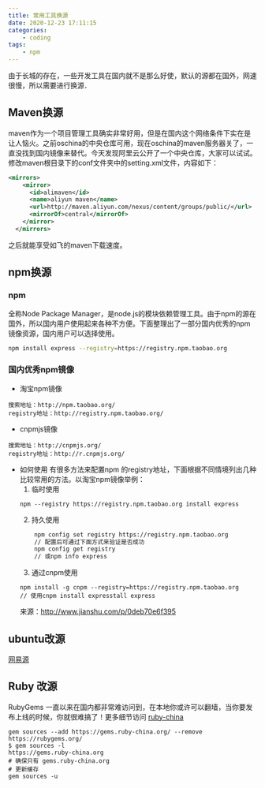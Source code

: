 ```yaml
---
title: 常用工具换源
date: 2020-12-23 17:11:15
categories: 
    - coding
tags:
    - npm
---
```

由于长城的存在，一些开发工具在国内就不是那么好使，默认的源都在国外，网速很慢，所以需要进行换源．
<!-- more -->
## Maven换源
maven作为一个项目管理工具确实非常好用，但是在国内这个网络条件下实在是让人恼火。之前oschina的中央仓库可用，现在oschina的maven服务器关了，一直没找到国内镜像来替代。今天发现阿里云公开了一个中央仓库，大家可以试试。
修改maven根目录下的conf文件夹中的setting.xml文件，内容如下：
```xml
<mirrors>
    <mirror>
      <id>alimaven</id>
      <name>aliyun maven</name>
      <url>http://maven.aliyun.com/nexus/content/groups/public/</url>
      <mirrorOf>central</mirrorOf>        
    </mirror>
  </mirrors>
```
之后就能享受如飞的maven下载速度。

## npm换源
### npm
全称Node Package Manager，是node.js的模块依赖管理工具。由于npm的源在国外，所以国内用户使用起来各种不方便。下面整理出了一部分国内优秀的npm镜像资源，国内用户可以选择使用。
```sh
npm install express --registry=https://registry.npm.taobao.org
```
### 国内优秀npm镜像
-  淘宝npm镜像
```
搜索地址：http://npm.taobao.org/
registry地址：http://registry.npm.taobao.org/
```
-  cnpmjs镜像
```
搜索地址：http://cnpmjs.org/
registry地址：http://r.cnpmjs.org/
```
- 如何使用
有很多方法来配置npm
的registry地址，下面根据不同情境列出几种比较常用的方法。以淘宝npm镜像举例：
    1. 临时使用
    ```shell
    npm --registry https://registry.npm.taobao.org install express
    ```
    2. 持久使用
    ```sh
        npm config set registry https://registry.npm.taobao.org
        // 配置后可通过下面方式来验证是否成功
        npm config get registry
        // 或npm info express
    ```
    3. 通过cnpm使用
    ```
    npm install -g cnpm --registry=https://registry.npm.taobao.org
    // 使用cnpm install expresstall express
    ```
    来源：http://www.jianshu.com/p/0deb70e6f395
    
## ubuntu改源
[网易源](http://mirrors.163.com/.help/ubuntu.html)

## Ruby 改源
RubyGems 一直以来在国内都非常难访问到，在本地你或许可以翻墙，当你要发布上线的时候，你就很难搞了！更多细节访问 [ruby-china](http://gems.ruby-china.org/)
```
gem sources --add https://gems.ruby-china.org/ --remove https://rubygems.org/
$ gem sources -l
https://gems.ruby-china.org
# 确保只有 gems.ruby-china.org
# 更新缓存
gem sources -u 
```


